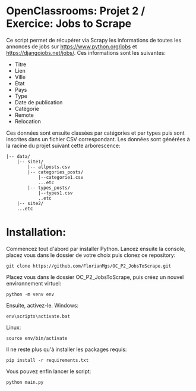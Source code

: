 # OpenClassrooms: Projet 2 / Exercice: Jobs to Scrape

Ce script permet de récupérer via Scrapy les informations de toutes les annonces de jobs sur https://www.python.org/jobs et https://djangojobs.net/jobs/.
Ces informations sont les suivantes:
 - Titre
 - Lien
 - Ville
 - État
 - Pays
 - Type
 - Date de publication
 - Catégorie
 - Remote
 - Relocation

Ces données sont ensuite classées par catégories et par types puis sont inscrites dans un fichier CSV correspondant.
Les données sont générées à la racine du projet suivant cette arborescence:
```
|-- data/
    |-- site1/
        |-- allposts.csv
        |-- categories_posts/
            |--categorie1.csv
            ...etc
        |-- types_posts/
            |--types1.csv
            ..etc
    |-- site2/
    ...etc
```
# Installation:
Commencez tout d'abord par installer Python.
Lancez ensuite la console, placez vous dans le dossier de votre choix puis clonez ce repository:
```
git clone https://github.com/FlorianMgs/OC_P2_JobsToScrape.git
```
Placez vous dans le dossier OC_P2_JobsToScrape, puis créez un nouvel environnement virtuel:
```
python -m venv env
```
Ensuite, activez-le.
Windows:
```
env\scripts\activate.bat
```
Linux:
```
source env/bin/activate
```
Il ne reste plus qu'à installer les packages requis:
```
pip install -r requirements.txt
```
Vous pouvez enfin lancer le script:
```
python main.py
```
